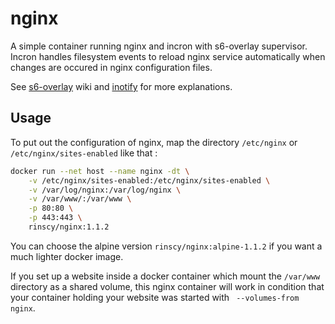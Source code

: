# nginx
A simple container running nginx and incron with s6-overlay supervisor.
Incron handles filesystem events to reload
nginx service automatically when changes are occured in nginx configuration files.

See [s6-overlay] wiki and [inotify]  for more explanations.


## Usage
To put out the configuration of nginx, map the directory
``` /etc/nginx ``` or ``` /etc/nginx/sites-enabled ``` like that :

```sh
docker run --net host --name nginx -dt \
    -v /etc/nginx/sites-enabled:/etc/nginx/sites-enabled \
    -v /var/log/nginx:/var/log/nginx \
    -v /var/www/:/var/www \
    -p 80:80 \
    -p 443:443 \
    rinscy/nginx:1.1.2
```

You can choose the alpine version ``` rinscy/nginx:alpine-1.1.2 ``` if you want a much lighter docker image.


If you set up a website inside a docker container which mount the  ``` /var/www ```
directory as a shared volume, this nginx container will work in condition
that your container holding your website was started with
```  --volumes-from nginx ```.

[s6-overlay]: <https://github.com/just-containers/s6-overlay/wiki>
[inotify]: <http://inotify.aiken.cz>

